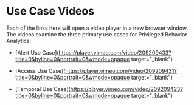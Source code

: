 ﻿[title]: # (Use Case Videos)
[tags]: # (Privileged Behavior Analytics,PBA,Overview,Architecture,Use Case Videos,)
[priority]: # (2030)

# Use Case Videos

Each of the links here will open a video player in a new browser window. The videos examine the three primary use cases for Privileged Behavior Analytics:

* [Alert Use Case](https://player.vimeo.com/video/209209433?title=0&byline=0&portrait=0&wmode=opaque target="_blank")

* [Access Use Case](https://player.vimeo.com/video/209209431?title=0&byline=0&portrait=0&wmode=opaque target="_blank")

* [Temporal Use Case](https://player.vimeo.com/video/209209423?title=0&byline=0&portrait=0&wmode=opaque target="_blank")

